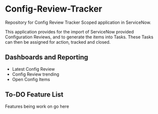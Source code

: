 # Config-Review-Tracker
Repository for Config Review Tracker Scoped application in ServiceNow.

This application provides for the import of ServiceNow provided Configuration Reviews, and to generate the items into Tasks. These Tasks can then be assigned for action, tracked and closed. 


## Dashboards and Reporting
- Latest Config Review
- Config Review trending
- Open Config Items



## To-DO Feature List
Features being work on go here
